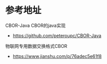 # 参考地址
CBOR-Java CBOR的java实现
- https://github.com/peteroupc/CBOR-Java

物联网专用数据交换格式CBOR
- https://www.jianshu.com/p/76adec5e61f8
